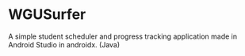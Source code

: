 # WGUSurfer
A simple student scheduler and progress tracking application made in Android Studio in androidx. (Java)
